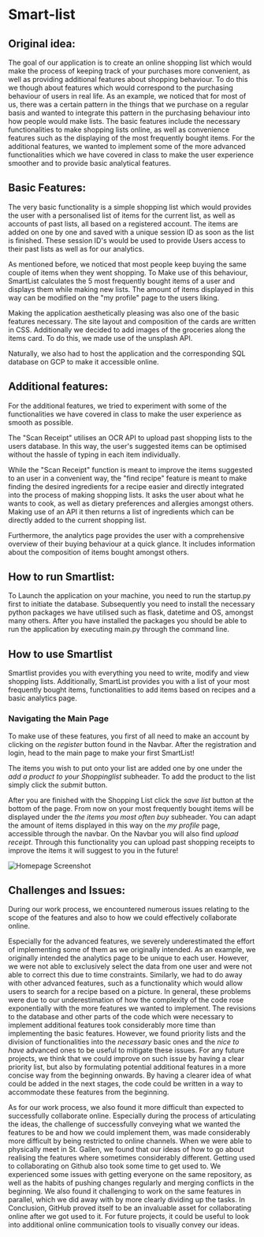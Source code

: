 # Smart-list
## Original idea:
The goal of our application is to create an online shopping list which would make the process of keeping track of your purchases more convenient, as well as providing additional features about shopping behaviour.
To do this we though about features which would correspond to the purchasing behaviour of users in real life. As an example, we noticed that for most of us, there was a certain pattern in the things that we purchase on a regular basis and wanted to integrate this pattern in the purchasing behaviour into how people would make lists.
The basic features include the necessary functionalities to make shopping lists online, as well as convenience features such as the displaying of the most frequently bought items.
For the additional features, we wanted to implement some of the more advanced functionalities which we have covered in class to make the user experience smoother and to provide basic analytical features.



## Basic Features:
The very basic functionality is a simple shopping list which would provides the user with a personalised list of items for the current list, as well as accounts of past lists, all based on a registered account. The items are added on one by one and saved with a unique session ID as soon as the list is finished. These session ID's would be used to provide Users access to their past lists as well as for our analytics.

As mentioned before, we noticed that most people keep buying the same couple of items when they went shopping. To Make use of this behaviour, SmartList calculates the 5 most frequently bought items of a user and displays them while making new lists. The amount of items displayed in this way can be modified on the "my profile" page to the users liking.

Making the application aesthetically pleasing was also one of the basic features necessary. The site layout and composition of the cards are written in CSS. Additionally we decided to add images of the groceries along the items card. To do this, we made use of the unsplash API.   

Naturally, we also had to host the application and the corresponding SQL database on  GCP to make it accessible online.   


## Additional features:
For the additional features, we tried to experiment with some of the functionalities we have covered in class to make the user experience as smooth as possible.

The "Scan Receipt" utilises an OCR API to upload past shopping lists to the users database. In this way, the user's suggested items can be optimised without the hassle of typing in each item individually.

While the "Scan Receipt" function is meant to improve the items suggested to an user in a convenient way, the "find recipe" feature is meant to make finding the desired ingredients for a recipe easier and directly integrated into the process of making shopping lists. It asks the user about what he wants to cook, as well as dietary preferences and allergies amongst others. Making use of an API it then returns a list of ingredients which can be directly added to the current shopping list.

Furthermore, the analytics page provides the user with a comprehensive overview of their buying behaviour at a quick glance. It includes information about the composition of items bought amongst others.

## How to run Smartlist:
To Launch the application on your machine, you need to run the startup.py first to initiate the database. Subsequently you need to install the necessary python packages we have utilised such as flask, datetime and OS, amongst many others. After you have installed the packages you should be able to run the application by executing main.py through the command line.  

## How to use Smartlist
Smartlist provides you with everything you need to write, modify and view shopping lists. Additionally, SmartList provides you with a list of your most frequently bought items, functionalities to add items based on recipes and a basic analytics page.

### Navigating the Main Page
To make use of these features, you first of all need to make an account by clicking on the _register_ button found in the Navbar. After the registration and login, head to the main page to make your first SmartList!

The items you wish to put onto your list are added one by one under the _add a product to your Shoppinglist_ subheader. To add the product to the list simply click the _submit_ button.

After you are finished with the Shopping List click the _save list_ button at the bottom of the page. From now on your most frequently bought items will be displayed under the _the items you most often buy_ subheader. You can adapt the amount of items displayed in this way on the _my profile_ page, accessible through the navbar. On the Navbar you will also find _upload receipt_. Through this functionality you can upload past shopping receipts to improve the items it will suggest to you in the future!

![Homepage Screenshot](https://i.ibb.co/fxNKX2h/Index-screenshot.png)


## Challenges and Issues:
During our work process, we encountered numerous issues relating to the scope of the features and also to how we could effectively collaborate online.

Especially for the advanced features, we severely underestimated the effort of implementing some of them as we originally intended. As an example, we originally intended the analytics page to be unique to each user. However, we were not able to exclusively select the data from one user and were not able to correct this due to time constraints.
Similarly, we had to do away with other advanced features, such as a functionality which would allow users to search for a recipe based on a picture. In general, these problems were due to our underestimation of how the complexity of the code rose exponentially with the more features we wanted to implement. The revisions to the database and other parts of the code which were necessary to implement additional features took considerably more time than implementing the basic features.
However, we found priority lists and the division of functionalities into the _necessary_ basic ones and the _nice to have_ advanced ones to be useful to mitigate these issues.
For any future projects, we think that we could improve on such issue by having a clear priority list, but also by formulating potential additional features in a more concise way from the beginning onwards. By having a clearer idea of what could be added in the next stages, the code could be written in a way to accommodate these features from the beginning.  


As for our work process, we also found it more difficult than expected to successfully collaborate online. Especially during the process of articulating the ideas, the challenge of successfully conveying what we wanted the features to be and how we could implement them, was made considerably more difficult by being restricted to online channels. When we were able to physically meet in St. Gallen, we found that our ideas of how to go about realising the features where sometimes considerably different.
Getting used to collaborating on Github also took some time to get used to. We experienced some issues with getting everyone on the same repository, as well as the habits of pushing changes regularly and merging conflicts in the beginning. We also found it challenging to work on the same features in parallel, which we did away with by more clearly dividing up the tasks. In Conclusion, GitHub proved itself to be an invaluable asset for collaborating online after we got used to it.
For future projects, it could be useful to look into additional online communication tools to visually convey our ideas.
